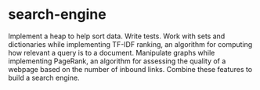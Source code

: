 # search-engine
Implement a heap to help sort data.
Write tests.
Work with sets and dictionaries while implementing TF-IDF ranking, an algorithm for computing how relevant a query is to a document.
Manipulate graphs while implementing PageRank, an algorithm for assessing the quality of a webpage based on the number of inbound links.
Combine these features to build a search engine.
